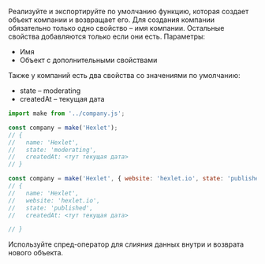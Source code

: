 Реализуйте и экспортируйте по умолчанию функцию, которая создает объект компании и возвращает его. Для создания компании обязательно только одно свойство – имя компании. Остальные свойства добавляются только если они есть. Параметры:

* Имя
* Объект с дополнительными свойствами

Также у компаний есть два свойства со значениями по умолчанию:

* state – moderating
* createdAt – текущая дата

```js
import make from '../company.js';

const company = make('Hexlet');
// {
//   name: 'Hexlet',
//   state: 'moderating',
//   createdAt: <тут текущая дата>
// }

const company = make('Hexlet', { website: 'hexlet.io', state: 'published' });
// {
//   name: 'Hexlet',
//   website: 'hexlet.io',
//   state: 'published',
//   createdAt: <тут текущая дата>

// }
```
Используйте спред-оператор для слияния данных внутри и возврата нового объекта.
